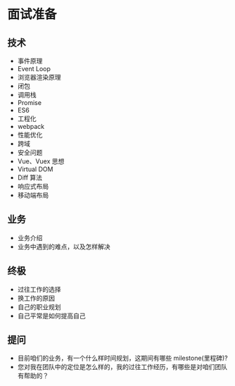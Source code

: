 # 面试准备
## 技术

- 事件原理
- Event Loop
- 浏览器渲染原理
- 闭包
- 调用栈
- Promise
- ES6
- 工程化
- webpack
- 性能优化
- 跨域
- 安全问题
- Vue、Vuex 思想
- Virtual DOM
- Diff 算法
- 响应式布局
- 移动端布局

## 业务

- 业务介绍
- 业务中遇到的难点，以及怎样解决

## 终极

- 过往工作的选择
- 换工作的原因
- 自己的职业规划
- 自己平常是如何提高自己

## 提问

- 目前咱们的业务，有一个什么样时间规划，这期间有哪些 milestone(里程碑)?
- 您对我在团队中的定位是怎么样的，我的过往工作经历，有哪些是对咱们团队有帮助的？